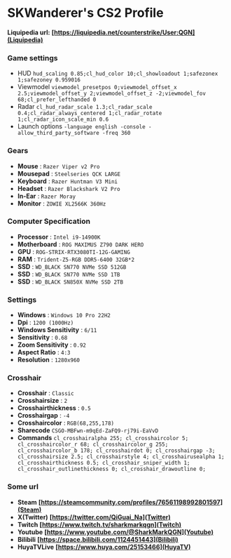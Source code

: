 # SKWanderer's CS2 Profile

**Liquipedia url:** **[https://liquipedia.net/counterstrike/User:QGN](Liquipedia)**

### Game settings

- HUD       `hud_scaling 0.85;cl_hud_color 10;cl_showloadout 1;safezonex 1;safezoney 0.959016`
- Viewmodel      `viewmodel_presetpos 0;viewmodel_offset_x 2.5;viewmodel_offset_y 2;viewmodel_offset_z -2;viewmodel_fov 68;cl_prefer_lefthanded 0`
- Radar            `cl_hud_radar_scale 1.3;cl_radar_scale 0.4;cl_radar_always_centered 1;cl_radar_rotate 1;cl_radar_icon_scale_min 0.6`
- Launch options    `-language english -console -allow_third_party_software -freq 360`

### Gears

- **Mouse** : `Razer Viper v2 Pro`
- **Mousepad** : `Steelseries QCK LARGE`
- **Keyboard** : `Razer Huntman V3 Mini`
- **Headset** : `Razer Blackshark V2 Pro`
- **In-Ear** : `Razer Moray`
- **Monitor** : `ZOWIE XL2566K 360Hz`

### Computer Specification

- **Processor** : `Intel i9-14900K`
- **Motherboard** : `ROG MAXIMUS Z790 DARK HERO`
- **GPU** : `ROG-STRIX-RTX3080TI-12G-GAMING`
- **RAM** : `Trident-Z5-RGB DDR5-6400 32GB*2`
- **SSD** : `WD_BLACK SN770 NVMe SSD 512GB`
- **SSD** : `WD_BLACK SN770 NVMe SSD 1TB`
- **SSD** : `WD_BLACK SN850X NVMe SSD 2TB`

### Settings

- **Windows** : `Windows 10 Pro 22H2`
- **Dpi** : `1200 (1000Hz)`
- **Windows Sensitivity** : `6/11`
- **Sensitivity** : `0.68`
- **Zoom Sensitivity** : `0.92`
- **Aspect Ratio** : `4:3`
- **Resolution** : `1280x960`

### Crosshair

- **Crosshair** : `Classic`
- **Crosshairsize** : `2`
- **Crosshairthickness** : `0.5`     
- **Crosshairgap** : `-4`
- **Crosshaircolor** : `RGB(68,255,178)`
- **Sharecode** `CSGO-MBFwn-m9qEd-ZaFQ9-rj79i-EaVvD`
- **Commands** `cl_crosshairalpha 255; cl_crosshaircolor 5; cl_crosshaircolor_r 68; cl_crosshaircolor_g 255; cl_crosshaircolor_b 178; cl_crosshairdot 0; cl_crosshairgap -3; cl_crosshairsize 2.5; cl_crosshairstyle 4; cl_crosshairusealpha 1; cl_crosshairthickness 0.5; cl_crosshair_sniper_width 1; cl_crosshair_outlinethickness 0; cl_crosshair_drawoutline 0;`

### Some url

- **Steam** **[https://steamcommunity.com/profiles/76561198992801597](Steam)**
- **X(Twitter)** **[https://twitter.com/QiGuai_Na](Twitter)**
- **Twitch** **[https://www.twitch.tv/sharkmarkqgn](Twitch)**
- **Youtube** **[https://www.youtube.com/@SharkMarkQGN](Youtube)**
- **Bilibili** **[https://space.bilibili.com/1124451443](Bilibili)**
- **HuyaTVLive** **[https://www.huya.com/25153466](HuyaTV)**
